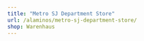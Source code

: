```yaml
---
title: "Metro SJ Department Store"
url: /alaminos/metro-sj-department-store/
shop: Warenhaus
---
```

